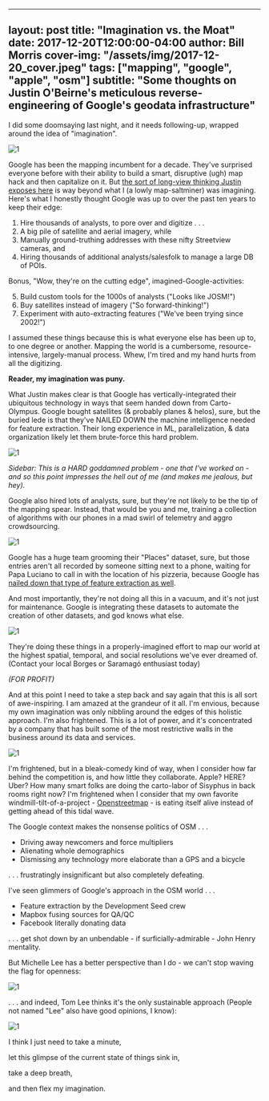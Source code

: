 
---
layout: post
title: "Imagination vs. the Moat"
date: 2017-12-20T12:00:00-04:00
author: Bill Morris
cover-img: "/assets/img/2017-12-20_cover.jpeg"
tags: ["mapping", "google", "apple", "osm"]
subtitle: "Some thoughts on Justin O'Beirne's meticulous reverse-engineering of Google's geodata infrastructure"
---

I did some doomsaying last night, and it needs following-up, wrapped around the idea of "imagination". 

![1](/shoals/assets/img/2017-12-20_1.png)

Google has been the mapping incumbent for a decade. They've surprised everyone before with their ability to build a smart, disruptive (ugh) map hack and then capitalize on it. But [the sort of long-view thinking Justin exposes here](https://www.justinobeirne.com/google-maps-moat) is way beyond what I (a lowly map-saltminer) was imagining. Here's what I honestly thought Google was up to over the past ten years to keep their edge:

1. Hire thousands of analysts, to pore over and digitize . . .
2. A big pile of satellite and aerial imagery, while
3. Manually ground-truthing addresses with these nifty Streetview cameras, and
4. Hiring thousands of additional analysts/salesfolk to manage a large DB of POIs.

Bonus, "Wow, they're on the cutting edge", imagined-Google-activities:

5. Build custom tools for the 1000s of analysts ("Looks like JOSM!")
6. Buy satellites instead of imagery ("So forward-thinking!")
7. Experiment with auto-extracting features ("We've been trying since 2002!")

I assumed these things because this is what everyone else has been up to, to one degree or another. Mapping the world is a cumbersome, resource-intensive, largely-manual process. Whew, I'm tired and my hand hurts from all the digitizing.

__Reader, my imagination was puny.__

What Justin makes clear is that Google has vertically-integrated their ubiquitous technology in ways that seem handed down from Carto-Olympus. Google bought satellites (& probably planes & helos), sure, but the buried lede is that they've NAILED DOWN the machine intelligence needed for feature extraction. Their long experience in ML, parallelization, & data organization likely let them brute-force this hard problem.

![1](/shoals/assets/img/2017-12-20_2.jpeg)

_Sidebar: This is a HARD goddamned problem - one that I've worked on - and so this point impresses the hell out of me (and makes me jealous, but hey)._

Google also hired lots of analysts, sure, but they're not likely to be the tip of the mapping spear. Instead, that would be you and me, training a collection of algorithms with our phones in a mad swirl of telemetry and aggro crowdsourcing.

![1](/shoals/assets/img/2017-12-20_3.jpeg)

Google has a huge team grooming their "Places" dataset, sure, but those entries aren't all recorded by someone sitting next to a phone, waiting for Papa Luciano to call in with the location of his pizzeria, because Google has [nailed down that type of feature extraction as well](https://blog.research.google/2017/05/updating-google-maps-with-deep-learning.html).

And most importantly, they're not doing all this in a vacuum, and it's not just for maintenance. Google is integrating these datasets to automate the creation of other datasets, and god knows what else.

![1](/shoals/assets/img/2017-12-20_4.jpeg)

They're doing these things in a properly-imagined effort to map our world at the highest spatial, temporal, and social resolutions we've ever dreamed of. (Contact your local Borges or Saramagó enthusiast today)

_(FOR PROFIT)_

And at this point I need to take a step back and say again that this is all sort of awe-inspiring. I am amazed at the grandeur of it all. I'm envious, because my own imagination was only nibbling around the edges of this holistic approach. I'm also frightened. This is a lot of power, and it's concentrated by a company that has built some of the most restrictive walls in the business around its data and services.

![1](/shoals/assets/img/2017-12-20_5.jpeg)

I'm frightened, but in a bleak-comedy kind of way, when I consider how far behind the competition is, and how little they collaborate. Apple? HERE? Uber? How many smart folks are doing the carto-labor of Sisyphus in back rooms right now? I'm frightened when I consider that my own favorite windmill-tilt-of-a-project - [Openstreetmap](https://www.openstreetmap.org/) - is eating itself alive instead of getting ahead of this tidal wave.

The Google context makes the nonsense politics of OSM . . .

- Driving away newcomers and force multipliers
- Alienating whole demographics
- Dismissing any technology more elaborate than a GPS and a bicycle

. . . frustratingly insignificant but also completely defeating.

I've seen glimmers of Google's approach in the OSM world . . .

- Feature extraction by the Development Seed crew
- Mapbox fusing sources for QA/QC
- Facebook literally donating data

. . . get shot down by an unbendable - if surficially-admirable - John Henry mentality.

But Michelle Lee has a better perspective than I do - we can't stop waving the flag for openness:

![1](/shoals/assets/img/2017-12-20_6.jpeg)

. . . and indeed, Tom Lee thinks it's the only sustainable approach (People not named "Lee" also have good opinions, I know):

![1](/shoals/assets/img/2017-12-20_7.jpeg)

I think I just need to take a minute, 

let this glimpse of the current state of things sink in, 

take a deep breath, 

and then flex my imagination.


